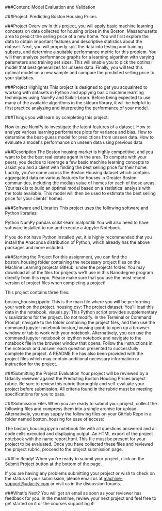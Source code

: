 ###Content: Model Evaluation and Validation

###Project: Predicting Boston Housing Prices

###Project Overview
In this project, you will apply basic machine learning concepts on data collected for housing prices in the Boston, Massachusetts area to predict the selling price of a new home. You will first explore the data to obtain important features and descriptive statistics about the dataset. Next, you will properly split the data into testing and training subsets, and determine a suitable performance metric for this problem. You will then analyze performance graphs for a learning algorithm with varying parameters and training set sizes. This will enable you to pick the optimal model that best generalizes for unseen data. Finally, you will test this optimal model on a new sample and compare the predicted selling price to your statistics.

###Project Highlights
This project is designed to get you acquainted to working with datasets in Python and applying basic machine learning techniques using NumPy and Scikit-Learn. Before being expected to use many of the available algorithms in the sklearn library, it will be helpful to first practice analyzing and interpreting the performance of your model.

###Things you will learn by completing this project:

How to use NumPy to investigate the latent features of a dataset.
How to analyze various learning performance plots for variance and bias.
How to determine the best-guess model for predictions from unseen data.
How to evaluate a model's performance on unseen data using previous data.

###Description
The Boston housing market is highly competitive, and you want to be the best real estate agent in the area. To compete with your peers, you decide to leverage a few basic machine learning concepts to assist you and a client with finding the best selling price for their home. Luckily, you've come across the Boston Housing dataset which contains aggregated data on various features for houses in Greater Boston communities, including the median value of homes for each of those areas. Your task is to build an optimal model based on a statistical analysis with the tools available. This model will then be used to estimate the best selling price for your clients' homes.

###Software and Libraries
This project uses the following software and Python libraries:

Python
NumPy
pandas
scikit-learn
matplotlib
You will also need to have software installed to run and execute a Jupyter Notebook.

If you do not have Python installed yet, it is highly recommended that you install the Anaconda distribution of Python, which already has the above packages and more included.

###Starting the Project
For this assignment, you can find the boston_housing folder containing the necessary project files on the Machine Learning projects GitHub, under the projects folder. You may download all of the files for projects we'll use in this Nanodegree program directly from this repo. Please make sure that you use the most recent version of project files when completing a project!

This project contains three files:

boston_housing.ipynb: This is the main file where you will be performing your work on the project.
housing.csv: The project dataset. You'll load this data in the notebook.
visuals.py: This Python script provides supplementary visualizations for the project. Do not modify.
In the Terminal or Command Prompt, navigate to the folder containing the project files, and then use the command jupyter notebook boston_housing.ipynb to open up a browser window or tab to work with your notebook. Alternatively, you can use the command jupyter notebook or ipython notebook and navigate to the notebook file in the browser window that opens. Follow the instructions in the notebook and answer each question presented to successfully complete the project. A README file has also been provided with the project files which may contain additional necessary information or instruction for the project.

###Submitting the Project
Evaluation
Your project will be reviewed by a Udacity reviewer against the Predicting Boston Housing Prices project rubric. Be sure to review this rubric thoroughly and self-evaluate your project before submission. All criteria found in the rubric must be meeting specifications for you to pass.

###Submission Files
When you are ready to submit your project, collect the following files and compress them into a single archive for upload. Alternatively, you may supply the following files on your GitHub Repo in a folder named boston_housing for ease of access:

The boston_housing.ipynb notebook file with all questions answered and all code cells executed and displaying output.
An HTML export of the project notebook with the name report.html. This file must be present for your project to be evaluated.
Once you have collected these files and reviewed the project rubric, proceed to the project submission page.

###I'm Ready!
When you're ready to submit your project, click on the Submit Project button at the bottom of the page.

If you are having any problems submitting your project or wish to check on the status of your submission, please email us at machine-support@udacity.com or visit us in the discussion forums.

###What's Next?
You will get an email as soon as your reviewer has feedback for you. In the meantime, review your next project and feel free to get started on it or the courses supporting it!